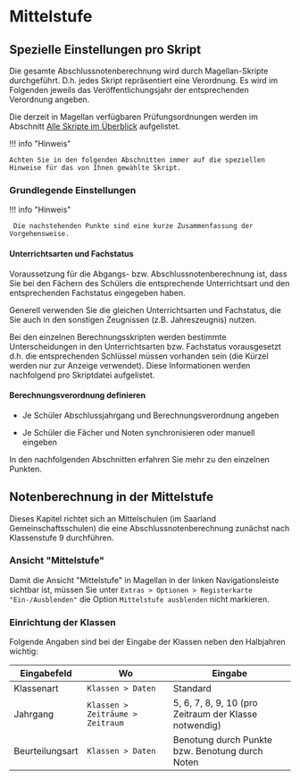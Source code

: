# Mittelstufe

## Spezielle Einstellungen pro Skript

Die gesamte Abschlussnotenberechnung wird durch Magellan-Skripte durchgeführt. D.h. jedes Skript repräsentiert eine Verordnung. Es wird im Folgenden jeweils das Veröffentlichungsjahr der entsprechenden Verordnung angeben.

Die derzeit in Magellan verfügbaren Prüfungsordnungen werden im Abschnitt [Alle Skripte im Überblick](skriptueberblick.md) aufgelistet.

!!! info "Hinweis"

    Achten Sie in den folgenden Abschnitten immer auf die speziellen Hinweise für das von Ihnen gewählte Skript.

### Grundlegende Einstellungen

!!! info "Hinweis"

     Die nachstehenden Punkte sind eine kurze Zusammenfassung der Vorgehensweise.

#### Unterrichtsarten und Fachstatus

Voraussetzung für die Abgangs- bzw. Abschlussnotenberechnung ist, dass Sie bei den Fächern des Schülers die entsprechende Unterrichtsart und den entsprechenden Fachstatus eingegeben haben.

Generell verwenden Sie die gleichen Unterrichtsarten und Fachstatus, die Sie auch in den sonstigen Zeugnissen (z.B. Jahreszeugnis) nutzen.

Bei den einzelnen Berechnungsskripten werden bestimmte Unterscheidungen in den Unterrichtsarten bzw. Fachstatus vorausgesetzt d.h. die entsprechenden Schlüssel müssen vorhanden sein (die Kürzel werden nur zur Anzeige verwendet). Diese Informationen werden nachfolgend pro Skriptdatei aufgelistet.

#### Berechnungsverordnung definieren

* Je Schüler Abschlussjahrgang und Berechnungsverordnung angeben

* Je Schüler die Fächer und Noten synchronisieren oder manuell eingeben

In den nachfolgenden Abschnitten erfahren Sie mehr zu den einzelnen Punkten.

## Notenberechnung in der Mittelstufe

Dieses Kapitel richtet sich an Mittelschulen (im Saarland Gemeinschaftsschulen) die eine Abschlussnotenberechnung zunächst nach Klassenstufe 9 durchführen.

### Ansicht "Mittelstufe"

Damit die Ansicht "Mittelstufe" in Magellan in der linken Navigationsleiste sichtbar ist, müssen Sie unter `Extras > Optionen > Registerkarte "Ein-/Ausblenden"`  die Option `Mittelstufe ausblenden` nicht markieren.

### Einrichtung der Klassen

Folgende Angaben sind bei der Eingabe der Klassen neben den Halbjahren wichtig:

| Eingabefeld     | Wo                             | Eingabe                                  |
|-----------------|--------------------------------|------------------------------------------|
| Klassenart      | `Klassen > Daten`               | Standard                                 |
| Jahrgang        | `Klassen > Zeiträume > Zeitraum` | 5, 6, 7, 8, 9, 10 (pro Zeitraum der Klasse notwendig\) |
| Beurteilungsart | `Klassen > Daten`                | Benotung durch Punkte bzw. Benotung durch Noten |
